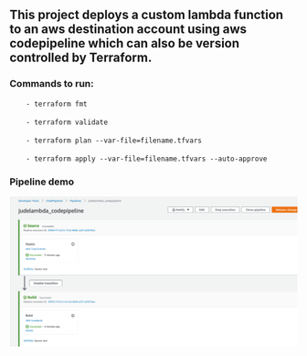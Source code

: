 ## This project deploys a custom lambda function to an aws destination account using aws codepipeline which can also be version controlled by Terraform.

### Commands to run:

        - terraform fmt

        - terraform validate

        - terraform plan --var-file=filename.tfvars

        - terraform apply --var-file=filename.tfvars --auto-approve

### Pipeline demo

![](https://github.com/judeleonard/Terraform_Projects/blob/dev/lambda_function/image/lambda_pipeline.png)